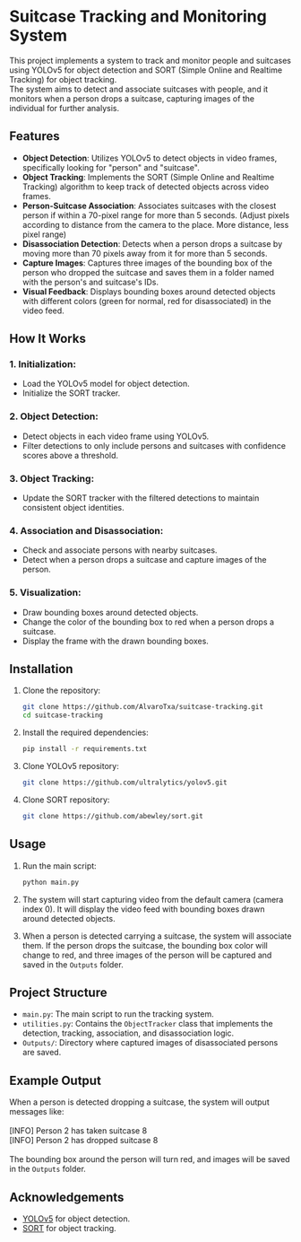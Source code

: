 # Suitcase Tracking and Monitoring System

This project implements a system to track and monitor people and suitcases using YOLOv5 for object detection and SORT (Simple Online and Realtime Tracking) for object tracking.
<br>The system aims to detect and associate suitcases with people, and it monitors when a person drops a suitcase, capturing images of the individual for further analysis.</br>

## Features

- **Object Detection**: Utilizes YOLOv5 to detect objects in video frames, specifically looking for "person" and "suitcase".
- **Object Tracking**: Implements the SORT (Simple Online and Realtime Tracking) algorithm to keep track of detected objects across video frames.
- **Person-Suitcase Association**: Associates suitcases with the closest person if within a 70-pixel range for more than 5 seconds. (Adjust pixels according to distance from the camera to the place. More distance, less pixel range)
- **Disassociation Detection**: Detects when a person drops a suitcase by moving more than 70 pixels away from it for more than 5 seconds.
- **Capture Images**: Captures three images of the bounding box of the person who dropped the suitcase and saves them in a folder named with the person's and suitcase's IDs.
- **Visual Feedback**: Displays bounding boxes around detected objects with different colors (green for normal, red for disassociated) in the video feed.

## How It Works

### 1. Initialization:
- Load the YOLOv5 model for object detection.
- Initialize the SORT tracker.
### 2. Object Detection:
- Detect objects in each video frame using YOLOv5.
- Filter detections to only include persons and suitcases with confidence scores above a threshold.
### 3. Object Tracking:
- Update the SORT tracker with the filtered detections to maintain consistent object identities.
### 4. Association and Disassociation:
- Check and associate persons with nearby suitcases.
- Detect when a person drops a suitcase and capture images of the person.
### 5. Visualization:
- Draw bounding boxes around detected objects.
- Change the color of the bounding box to red when a person drops a suitcase.
- Display the frame with the drawn bounding boxes.

## Installation

1. Clone the repository:
    ```sh
    git clone https://github.com/AlvaroTxa/suitcase-tracking.git
    cd suitcase-tracking
    ```

2. Install the required dependencies:
    ```sh
    pip install -r requirements.txt
    ```

3. Clone YOLOv5 repository:
    ```sh
    git clone https://github.com/ultralytics/yolov5.git
    ```

4. Clone SORT repository:
    ```sh
    git clone https://github.com/abewley/sort.git
    ```

## Usage

1. Run the main script:
    ```sh
    python main.py
    ```

2. The system will start capturing video from the default camera (camera index 0). It will display the video feed with bounding boxes drawn around detected objects.

3. When a person is detected carrying a suitcase, the system will associate them. If the person drops the suitcase, the bounding box color will change to red, and three images of the person will be captured and saved in the `Outputs` folder.

## Project Structure

- `main.py`: The main script to run the tracking system.
- `utilities.py`: Contains the `ObjectTracker` class that implements the detection, tracking, association, and disassociation logic.
- `Outputs/`: Directory where captured images of disassociated persons are saved.

## Example Output

When a person is detected dropping a suitcase, the system will output messages like:</br>
<br>[INFO] Person 2 has taken suitcase 8
<br>[INFO] Person 2 has dropped suitcase 8</br>
<br>The bounding box around the person will turn red, and images will be saved in the `Outputs` folder.

## Acknowledgements

- [YOLOv5](https://github.com/ultralytics/yolov5) for object detection.
- [SORT](https://github.com/abewley/sort) for object tracking.